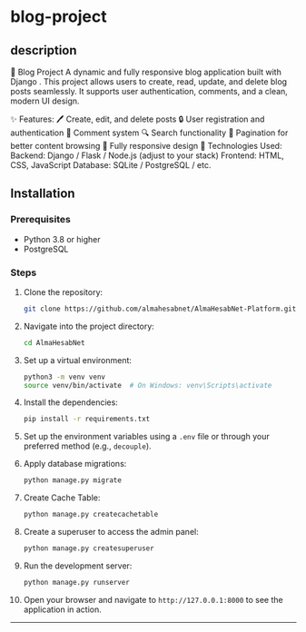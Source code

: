 # blog-project


## description
📝 Blog Project
A dynamic and fully responsive blog application built with Django . This project allows users to create, read, update, and delete blog posts seamlessly. It supports user authentication, comments, and a clean, modern UI design.

✨ Features:
🖊️ Create, edit, and delete posts
🔒 User registration and authentication
💬 Comment system
🔍 Search functionality
🎯 Pagination for better content browsing
📱 Fully responsive design
🔧 Technologies Used:
Backend: Django / Flask / Node.js (adjust to your stack)
Frontend: HTML, CSS, JavaScript
Database: SQLite / PostgreSQL / etc.

## Installation

### Prerequisites

- Python 3.8 or higher
- PostgreSQL

### Steps

1. Clone the repository:
   ```bash
   git clone https://github.com/almahesabnet/AlmaHesabNet-Platform.git
   ```

2. Navigate into the project directory:
   ```bash
   cd AlmaHesabNet
   ```

3. Set up a virtual environment:
   ```bash
   python3 -m venv venv
   source venv/bin/activate  # On Windows: venv\Scripts\activate
   ```

4. Install the dependencies:
   ```bash
   pip install -r requirements.txt
   ```

5. Set up the environment variables using a `.env` file or through your preferred method (e.g., `decouple`).

6. Apply database migrations:
   ```bash
   python manage.py migrate
   ```

7. Create Cache Table:
   ```bash
   python manage.py createcachetable
   ```

8. Create a superuser to access the admin panel:
   ```bash
   python manage.py createsuperuser
   ```

9. Run the development server:
   ```bash
   python manage.py runserver
   ```

10. Open your browser and navigate to `http://127.0.0.1:8000` to see the application in action.


---